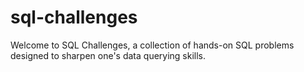 # sql-challenges
Welcome to SQL Challenges, a collection of hands-on SQL problems designed to sharpen one's data querying skills.
